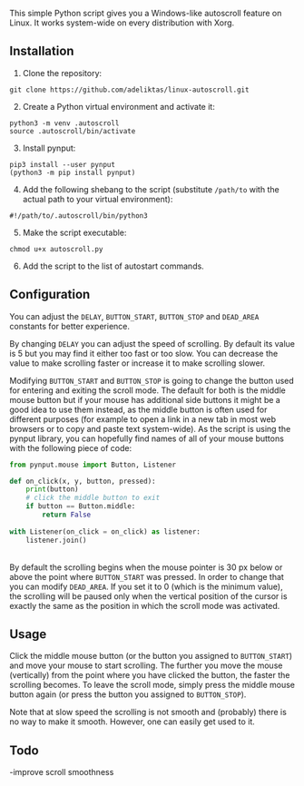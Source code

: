 This simple Python script gives you a Windows-like autoscroll feature on Linux. It works system-wide on every distribution with Xorg.

## Installation

1. Clone the repository:
```
git clone https://github.com/adeliktas/linux-autoscroll.git
```
2. Create a Python virtual environment and activate it:
```
python3 -m venv .autoscroll
source .autoscroll/bin/activate
```
3. Install pynput:
```
pip3 install --user pynput
(python3 -m pip install pynput)
```
4. Add the following shebang to the script (substitute `/path/to` with the actual path to your virtual environment):
```
#!/path/to/.autoscroll/bin/python3
```
5. Make the script executable:
```
chmod u+x autoscroll.py
```
6. Add the script to the list of autostart commands.

## Configuration

You can adjust the `DELAY`, `BUTTON_START`, `BUTTON_STOP` and `DEAD_AREA` constants for better experience.

By changing `DELAY` you can adjust the speed of scrolling. By default its value is 5 but you may find it either too fast or too slow. You can decrease the value to make scrolling faster or increase it to make scrolling slower.

Modifying `BUTTON_START` and `BUTTON_STOP` is going to change the button used for entering and exiting the scroll mode. The default for both is the middle mouse button but if your mouse has additional side buttons it might be a good idea to use them instead, as the middle button is often used for different purposes (for example to open a link in a new tab in most web browsers or to copy and paste text system-wide). As the script is using the pynput library, you can hopefully find names of all of your mouse buttons with the following piece of code:
```python
from pynput.mouse import Button, Listener

def on_click(x, y, button, pressed):
    print(button)
    # click the middle button to exit
    if button == Button.middle:
        return False
    
with Listener(on_click = on_click) as listener:
    listener.join()
```
\
By default the scrolling begins when the mouse pointer is 30 px below or above the point where `BUTTON_START` was pressed. In order to change that you can modify `DEAD_AREA`. If you set it to 0 (which is the minimum value), the scrolling will be paused only when the vertical position of the cursor is exactly the same as the position in which the scroll mode was activated.

## Usage

Click the middle mouse button (or the button you assigned to `BUTTON_START`) and move your mouse to start scrolling. The further you move the mouse (vertically) from the point where you have clicked the button, the faster the scrolling becomes. To leave the scroll mode, simply press the middle mouse button again (or press the button you assigned to `BUTTON_STOP`).

Note that at slow speed the scrolling is not smooth and (probably) there is no way to make it smooth. However, one can easily get used to it.

## Todo

-improve scroll smoothness
